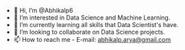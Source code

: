 - 👋 Hi, I’m @Abhikalp6
- 👀 I’m interested in Data Science and Machine Learning.
- 🌱 I’m currently learning all skills that Data Scientist's have.
- 💞️ I’m looking to collaborate on Data Science projects.
- 📫 How to reach me - E-mail: abhikalp.arya@gmail.com

<!---
Abhikalp6/Abhikalp6 is a ✨ special ✨ repository because its `README.md` (this file) appears on your GitHub profile.
You can click the Preview link to take a look at your changes.
--->
